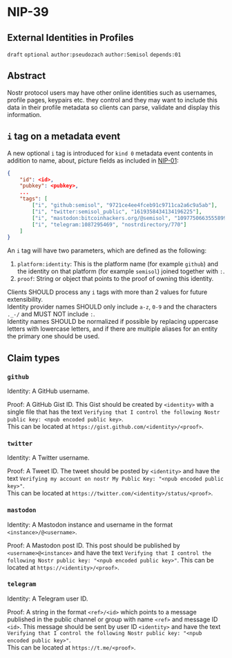 NIP-39
======

External Identities in Profiles
-------------------------------

`draft` `optional` `author:pseudozach` `author:Semisol` `depends:01`

## Abstract

Nostr protocol users may have other online identities such as usernames, profile pages, keypairs etc. they control and they may want to include this data in their profile metadata so clients can parse, validate and display this information.

## `i` tag on a metadata event

A new optional `i` tag is introduced for `kind 0` metadata event contents in addition to name, about, picture fields as included in [NIP-01](01.md):
```json
{
    "id": <id>,
    "pubkey": <pubkey>,
    ...
    "tags": [
        ["i", "github:semisol", "9721ce4ee4fceb91c9711ca2a6c9a5ab"],
        ["i", "twitter:semisol_public", "1619358434134196225"],
        ["i", "mastodon:bitcoinhackers.org/@semisol", "109775066355589974"]
        ["i", "telegram:1087295469", "nostrdirectory/770"]
    ]
}
```

An `i` tag will have two parameters, which are defined as the following:
1. `platform:identity`: This is the platform name (for example `github`) and the identity on that platform (for example `semisol`) joined together with `:`.
2. `proof`: String or object that points to the proof of owning this identity.

Clients SHOULD process any `i` tags with more than 2 values for future extensibility.  
Identity provider names SHOULD only include `a-z`, `0-9` and the characters `._-/` and MUST NOT include `:`.  
Identity names SHOULD be normalized if possible by replacing uppercase letters with lowercase letters, and if there are multiple aliases for an entity the primary one should be used.  

## Claim types

### `github`

Identity: A GitHub username.

Proof: A GitHub Gist ID. This Gist should be created by `<identity>` with a single file that has the text `Verifying that I control the following Nostr public key: <npub encoded public key>`.  
This can be located at `https://gist.github.com/<identity>/<proof>`.

### `twitter`

Identity: A Twitter username.

Proof: A Tweet ID. The tweet should be posted by `<identity>` and have the text `Verifying my account on nostr My Public Key: "<npub encoded public key>"`.  
This can be located at `https://twitter.com/<identity>/status/<proof>`.

### `mastodon`

Identity: A Mastodon instance and username in the format `<instance>/@<username>`.

Proof: A Mastodon post ID. This post should be published by `<username>@<instance>` and have the text `Verifying that I control the following Nostr public key: "<npub encoded public key>"`.
This can be located at `https://<identity>/<proof>`.

### `telegram`

Identity: A Telegram user ID.

Proof: A string in the format `<ref>/<id>` which points to a message published in the public channel or group with name `<ref>` and message ID `<id>`. This message should be sent by user ID `<identity>` and have the text `Verifying that I control the following Nostr public key: "<npub encoded public key>"`.  
This can be located at `https://t.me/<proof>`.
